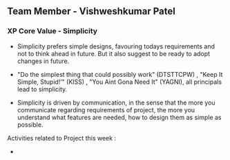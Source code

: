 ## Team Member - Vishweshkumar Patel

### XP Core Value - Simplicity

* Simplicity prefers simple designs, favouring todays requirements and not to think ahead in future. But it also suggest to be ready to adopt changes in future.  

* "Do the simplest thing that could possibly work" (DTSTTCPW) , "Keep It Simple, Stupid!’" (KISS) , "You Aint Gona Need It" (YAGNI), all principals lead to simplicity.

* Simplicity is driven by communication, in the sense that the more you communicate regarding requirements of project, the more you understand what features are needed, how to design them as simple as possible.

Activities related to Project this week :

* 


